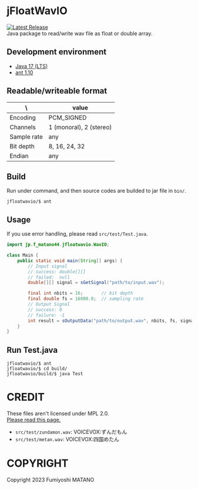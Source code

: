 # jFloatWavIO
[![Latest Release](https://gitlab.com/f-matano44/jfloatwavio/-/badges/release.svg)](https://gitlab.com/f-matano44/jfloatwavio/-/releases)  
Java package to read/write wav file as float or double array.

## Development environment
* [Java 17 (LTS)](https://adoptium.net/temurin/releases/?version=17)
* [ant 1.10](https://ant.apache.org/bindownload.cgi)

## Readable/writeable format
| \ |value|
|---|-----|
|Encoding|PCM_SIGNED|
|Channels|1 (monoral), 2 (stereo)|
|Sample rate|any|
|Bit depth|8, 16, 24, 32|
|Endian|any|

## Build
Run under command, and then source codes are builded to jar file in `bin/`.
```SH
jfloatwavio/$ ant
```

## Usage
If you use error handling, please read `src/test/Test.java`.
``` java
import jp.f_matano44.jfloatwavio.WavIO;

class Main {
    public static void main(String[] args) {
        // Input signal
        // success: double[][]
        // failed:  null
        double[][] signal = sGetSignal("path/to/input.wav");

        final int nbits = 16;       // bit depth
        final double fs = 16000.0;  // sampling rate
        // Output Signal
        // success: 0
        // failure: -1
        int result = sOutputData("path/to/output.wav", nbits, fs, signal);
    }
}
```

## Run Test.java
```SH
jfloatwavio/$ ant
jfloatwavio/$ cd build/
jfloatwavio/build/$ java Test
```

# CREDIT
These files aren't licensed under MPL 2.0.<br>
[Please read this page.](https://zunko.jp/con_ongen_kiyaku.html)
* `src/test/zundamon.wav`: VOICEVOX:ずんだもん
* `src/test/metan.wav`: VOICEVOX:四国めたん

# COPYRIGHT
Copyright 2023 Fumiyoshi MATANO<br>
